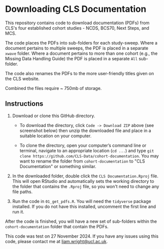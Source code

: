 # Downloading CLS Documentation

This repository contains code to download documentation (PDFs) from CLS's four established cohort studies - NCDS, BCS70, Next Steps, and MCS.

The code places the PDFs into sub-folders for each study-sweep. Where a document pertains to multiple sweeps, the PDF is placed in a separate `xwave` folder. Where a document pertains to more than one cohort (e.g., the Missing Data Handling Guide) the PDF is placed in a separate `All` sub-folder.

The code also renames the PDFs to the more user-friendly titles given on the CLS website.

Combined the files require \~ 750mb of storage.

## Instructions

1.  Download or clone this GitHub directory.

    -   To download the directory, click `Code -> Download ZIP` above (see screenshot below) then unzip the downloaded file and place in a suitable location on your computer.

    -   To clone the directory, open your computer’s command line or terminal, navigate to an appropriate location (`cd ...`) and type `git clone https://github.com/CLS-Data/cohort-documentation`. You may want to rename the folder from `cohort-documentation` to "CLS Documentation" or something similar.

2.  In the downloaded folder, double click the `CLS Documentation.Rproj` file. This will open RStudio and automatically sets the working directory to the folder that contains the `.Rproj` file, so you won't need to change any file paths.

3.  Run the code in `01_get_pdfs.R`. You will need the `tidyverse` package installed. If you do not have this installed, uncomment the first line and run it.

After the code is finished, you will have a new set of sub-folders within the `cohort-documentation` folder that contain the PDFs.

This code was test on 27 November 2024. If you have any issues using this code, please contact me at [liam.wright\@ucl.ac.uk](mailto:liam.wright@ucl.ac.uk).
